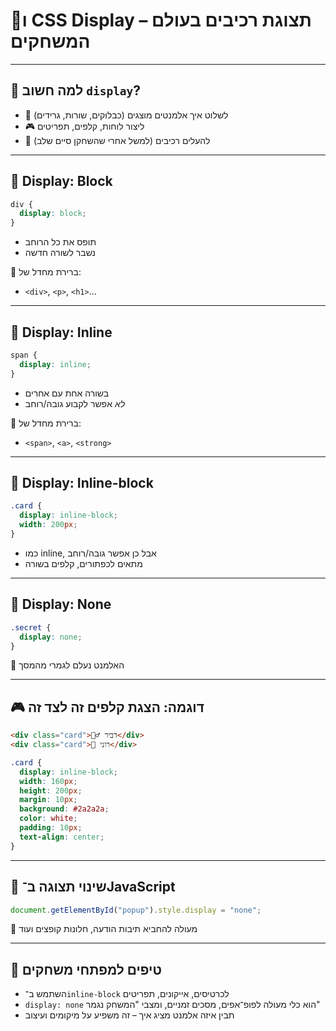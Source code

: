 # 🧱ו CSS Display – תצוגת רכיבים בעולם המשחקים

---

## 🎯 למה חשוב `display`?

- 🧩 לשלוט איך אלמנטים מוצגים (כבלוקים, שורות, גרידים)
- 🎮 ליצור לוחות, קלפים, תפריטים
- 👻 להעלים רכיבים (למשל אחרי שהשחקן סיים שלב)

---

## 🔹 Display: Block

```css
div {
  display: block;
}
````

* תופס את כל הרוחב
* נשבר לשורה חדשה

🔸 ברירת מחדל של:

* `<div>`, `<p>`, `<h1>`…

---

## 🔹 Display: Inline

```css
span {
  display: inline;
}
```

* בשורה אחת עם אחרים
* *לא* אפשר לקבוע גובה/רוחב

🔸 ברירת מחדל של:

* `<span>`, `<a>`, `<strong>`

---

## 🔹 Display: Inline-block

```css
.card {
  display: inline-block;
  width: 200px;
}
```

* כמו inline, אבל כן אפשר גובה/רוחב
* מתאים לכפתורים, קלפים בשורה

---

## 🔹 Display: None

```css
.secret {
  display: none;
}
```

🔸 האלמנט נעלם לגמרי מהמסך

---

## 🎮 דוגמה: הצגת קלפים זה לצד זה

```html
<div class="card">🧙‍♂️ דביר</div>
<div class="card">🏹 רוני</div>
```

```css
.card {
  display: inline-block;
  width: 160px;
  height: 200px;
  margin: 10px;
  background: #2a2a2a;
  color: white;
  padding: 10px;
  text-align: center;
}
```

---

## 🔹 שינוי תצוגה ב־JavaScript

```javascript
document.getElementById("popup").style.display = "none";
```

🔸 מעולה להחביא תיבות הודעה, חלונות קופצים ועוד

---

## 🧠 טיפים למפתחי משחקים

* השתמש ב־`inline-block` לכרטיסים, אייקונים, תפריטים
* `display: none` הוא כלי מעולה לפופ־אפים, מסכים זמניים, ומצבי "המשחק נגמר"
* תבין איזה אלמנט מציג איך – זה משפיע על מיקומים ועיצוב

